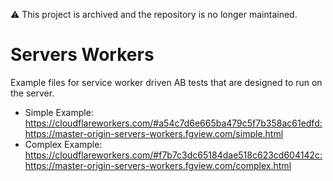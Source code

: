 :warning: This project is archived and the repository is no longer maintained.

# Servers Workers

Example files for service worker driven AB tests that are designed to run on the server.


- Simple Example: https://cloudflareworkers.com/#a54c7d6e665ba479c5f7b358ac61edfd:https://master-origin-servers-workers.fgview.com/simple.html
- Complex Example: https://cloudflareworkers.com/#f7b7c3dc65184dae518c623cd604142c:https://master-origin-servers-workers.fgview.com/complex.html
